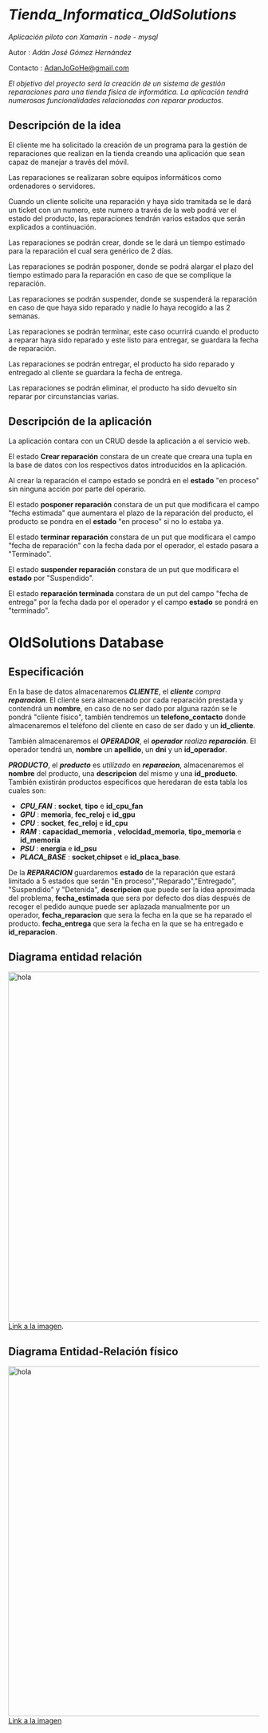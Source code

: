 # *Tienda_Informatica_OldSolutions*
*Aplicación piloto con Xamarin - node - mysql*

Autor
:  *Adán José Gómez Hernández*

Contacto
: AdanJoGoHe@gmail.com

*El objetivo del proyecto será la creación de un sistema de gestión  reparaciones para una tienda física de informática. La aplicación tendrá numerosas funcionalidades relacionadas con reparar productos.*

## Descripción de la idea

El cliente me ha solicitado la creación de un programa para la gestión de reparaciones que realizan en la tienda creando una aplicación que sean capaz de manejar a través del móvil. 

Las reparaciones se realizaran sobre equipos informáticos como ordenadores o servidores.

Cuando un cliente solicite una reparación y haya sido tramitada se le dará un ticket con un numero, este numero a través de la web podrá ver el estado del producto, las reparaciones tendrán varios estados que serán explicados a continuación.

Las reparaciones se podrán crear, donde se le dará un tiempo estimado para la reparación el cual sera genérico de 2 días.

Las reparaciones se podrán posponer, donde se podrá alargar el plazo del tiempo estimado para la reparación en caso de que se complique la reparación.

Las reparaciones se podrán suspender, donde se suspenderá la reparación en caso de que haya sido reparado y nadie lo haya recogido a las 2 semanas.

Las reparaciones se podrán terminar, este caso ocurrirá cuando el producto a reparar haya sido reparado y este listo para entregar, se guardara la fecha de reparación.

Las reparaciones se podrán entregar, el producto ha sido reparado y entregado al cliente se guardara la fecha de entrega.

Las reparaciones se podrán eliminar, el producto ha sido devuelto sin reparar por circunstancias varias.

## Descripción de la aplicación

La aplicación contara con un CRUD desde la aplicación a el servicio web.

El estado **Crear reparación** constara de un create que creara una tupla en la base de datos con los respectivos datos introducidos en la aplicación.

Al crear la reparación el campo estado se pondrá en el **estado** "en proceso" sin ninguna acción por parte del operario.

El estado **posponer reparación** constara de un put que modificara el campo "fecha estimada" que aumentara el plazo de la reparación del producto, el producto se pondra en el **estado** "en proceso" si no lo estaba ya.

El estado **terminar reparación** constara de un put que modificara el campo "fecha de reparación" con la fecha dada por el operador, el estado pasara a "Terminado".

El estado **suspender reparación** constara de un put que modificara el **estado** por "Suspendido".

El estado **reparación terminada** constara de un put del campo "fecha de entrega" por la fecha dada por el operador y el campo **estado** se pondrá en "terminado".

     

# OldSolutions Database

## Especificación

En la base de datos almacenaremos ***CLIENTE***, el ***cliente*** *compra* ***reparacion***. El cliente sera almacenado por cada reparación prestada y contendrá un **nombre**, en caso de no ser dado por alguna razón se le pondrá "cliente físico", también tendremos un **telefono_contacto** donde almacenaremos el teléfono del cliente en caso de ser dado y un **id_cliente**.

También almacenaremos el ***OPERADOR***, el ***operador*** *realiza* ***reparación***. El operador tendrá un, **nombre** un **apellido**, un **dni** y un **id_operador**.

***PRODUCTO***, el ***producto*** es *utilizado* en ***reparacion***,  almacenaremos el **nombre** del producto, una **descripcion** del mismo y una **id_producto**. También existirán productos específicos que heredaran de esta tabla los cuales son: 

 - ***CPU_FAN*** : **socket**, **tipo** e **id_cpu_fan**
 - ***GPU*** : **memoria**, **fec_reloj** e **id_gpu**
 - ***CPU*** : **socket**, **fec_reloj** e  **id_cpu**
 - ***RAM*** : **capacidad_memoria** , **velocidad_memoria**, **tipo_memoria** e **id_memoria**
 - ***PSU*** : **energia** e **id_psu**
 - ***PLACA_BASE*** : **socket**,**chipset** e **id_placa_base**.

De la ***REPARACION*** guardaremos **estado** de la reparación que estará limitado a 5 estados que serán "En proceso","Reparado","Entregado", "Suspendido" y "Detenida", **descripcion** que puede ser la idea aproximada del problema, **fecha_estimada** que sera por defecto dos días después de recoger el pedido aunque puede ser aplazada manualmente por un operador, **fecha_reparacion** que sera la fecha en la que se ha reparado el producto. **fecha_entrega** que sera la fecha en la que se ha entregado e **id_reparacion**.
  


## Diagrama entidad relación
<img src="https://i.imgur.com/wg27Re6.png" alt="hola" style="float: left; margin-right: 100px; 
width: 850px; height: 700px; "/>
[Link a la imagen](https://i.imgur.com/wg27Re6.png).

## Diagrama Entidad-Relación físico
<img src="https://i.imgur.com/paGlP24.png" alt="hola" style="float: left; margin-right: 100px; 
width: 950px; height: 700px; "/>
[Link a la imagen](https://i.imgur.com/paGlP24.png)





